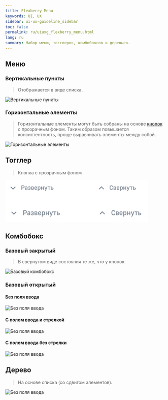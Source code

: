 ```yaml
---
title: Flexberry Menu
keywords: UI, UX
sidebar: ui-ux-guideline_sidebar
toc: false
permalink: ru/uiuxg_flexberry_menu.html
lang: ru
summary: Набор меню, тогглеров, комбобоксов и деревьев.
---
```


## Меню

### Вертикальные пункты

> Отображается в виде списка.

![Вертикальные пункты](/images/pages/guides/ui-ux-guideline/uiuxg_flexberry_menu/1.png)

### Горизонтальные элементы

> Горизонтальные элементы могут быть собраны на основе [кнопок](uiuxg_buttons.ru.md) с прозрачным фоном. Таким образом повышается консистентность, проще выравнивать элементы между собой.

![Горизонтальные элементы](/images/pages/guides/ui-ux-guideline/uiuxg_flexberry_menu/2.png)

## Тогглер

> Кнопка с прозрачным фоном

![Тогглер](/images/pages/guides/ui-ux-guideline/uiuxg_flexberry_menu/3.png)

## Комбобокс

### Базовый закрытый

> В свернутом виде состояния те же, что у кнопок.

![Базовый комбобокс](/images/pages/guides/ui-ux-guideline/uiuxg_flexberry_menu/4.png)

### Базовый открытый

#### Без поля ввода

![Без поля ввода](/images/pages/guides/ui-ux-guideline/uiuxg_flexberry_menu/5.png)

#### С полем ввода и стрелкой

![Без поля ввода](/images/pages/guides/ui-ux-guideline/uiuxg_flexberry_menu/6.png)

#### С полем ввода без стрелки

![Без поля ввода](/images/pages/guides/ui-ux-guideline/uiuxg_flexberry_menu/7.png)

## Дерево

> На основе списка (со сдвигом элементов).

![Без поля ввода](/images/pages/guides/ui-ux-guideline/uiuxg_flexberry_menu/8.png)
